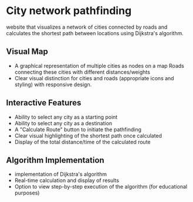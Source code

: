# City network pathfinding

website that visualizes a network of cities connected by roads and calculates the shortest path between locations using Dijkstra's algorithm. 

## Visual Map 

- A graphical representation of multiple cities as nodes on a map Roads connecting these cities with different distances/weights
- Clear visual distinction for cities and roads (appropriate icons and styling) with responsive design.

## Interactive Features

- Ability to select any city as a starting point
- Ability to select any city as a destination
- A "Calculate Route" button to initiate the pathfinding
- Clear visual highlighting of the shortest path once calculated
- Display of the total distance/time of the calculated route

## Algorithm Implementation

- implementation of Dijkstra's algorithm
- Real-time calculation and display of results
- Option to view step-by-step execution of the algorithm (for educational purposes)
